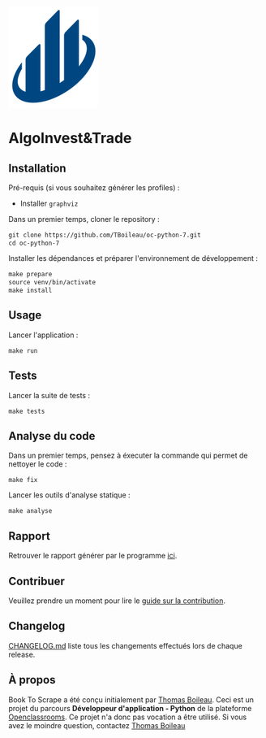 ![AlgoInvest&Trade](logo.png)

# AlgoInvest&Trade

## Installation
Pré-requis (si vous souhaitez générer les profiles) :
* Installer `graphviz`

Dans un premier temps, cloner le repository :
```
git clone https://github.com/TBoileau/oc-python-7.git
cd oc-python-7
```

Installer les dépendances et préparer l'environnement de développement :
```
make prepare
source venv/bin/activate
make install
```

## Usage
Lancer l'application :
```
make run
```

## Tests
Lancer la suite de tests :
```
make tests
```

## Analyse du code
Dans un premier temps, pensez à éxecuter la commande qui permet de nettoyer le code :
```
make fix
```

Lancer les outils d'analyse statique :
```
make analyse
```

## Rapport
Retrouver le rapport générer par le programme [ici](https://tboileau.github.io/oc-python-7/).

## Contribuer
Veuillez prendre un moment pour lire le [guide sur la contribution](CONTRIBUTING.md).

## Changelog
[CHANGELOG.md](CHANGELOG.md) liste tous les changements effectués lors de chaque release.

## À propos
Book To Scrape a été conçu initialement par [Thomas Boileau](https://github.com/TBoileau). 
Ceci est un projet du parcours **Développeur d'application - Python** de la plateforme [Openclassrooms](https://openclassrooms.com/).
Ce projet n'a donc pas vocation a être utilisé.
Si vous avez le moindre question, contactez [Thomas Boileau](mailto:t-boileau@email.com?subject=[Github]%20AlgoInvestAndTrade)
